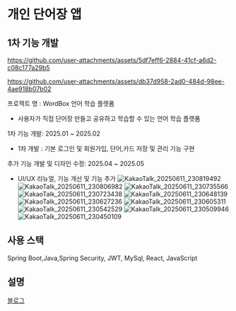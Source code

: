 # 개인 단어장 앱
## 1차 기능 개발
https://github.com/user-attachments/assets/5df7eff6-2884-41cf-a6d2-c08c177a29b5

https://github.com/user-attachments/assets/db37d958-2ad0-484d-98ee-4ae918b07b02




프로젝트 명 : WordBox 언어 학습 플랫폼

 - 사용자가 직접 단어장 만들고 공유하고 학습할 수 있는 언어 학습 플랫폼

1차 기능 개발: 2025.01 ~ 2025.02
- 1차 개발 : 기본 로그인 및 회원가입, 단어,카드 저장 및 관리 기능 구현

추가 기능 개발 및 디자인 수정: 2025.04 ~ 2025.05
- UI/UX 리뉴얼, 기능 개선 및 기능 추가
![KakaoTalk_20250611_230819492](https://github.com/user-attachments/assets/f32702cc-706a-4ee6-bf80-8d50ff2b1b5f)
![KakaoTalk_20250611_230806982](https://github.com/user-attachments/assets/2b0d9e25-f4ac-4af9-ad81-8c04fcbbacc0)
![KakaoTalk_20250611_230735566](https://github.com/user-attachments/assets/2b370f99-8069-4f7e-b264-c30863f2bd73)
![KakaoTalk_20250611_230723438](https://github.com/user-attachments/assets/3151e103-db63-4515-815d-91609b734757)
![KakaoTalk_20250611_230648139](https://github.com/user-attachments/assets/c1ca8f4f-b007-4a80-b0d5-28bcfecc2f91)
![KakaoTalk_20250611_230627236](https://github.com/user-attachments/assets/826e0eb0-8fc0-43e4-9b61-49dd97735552)
![KakaoTalk_20250611_230605311](https://github.com/user-attachments/assets/7d6324f4-5e0b-4d01-8b14-2d5ad42b18a9)
![KakaoTalk_20250611_230542529](https://github.com/user-attachments/assets/049d4b9d-e0d1-451e-8abf-3f5cfc1b8eb1)
![KakaoTalk_20250611_230509946](https://github.com/user-attachments/assets/2b41ef73-c58b-423b-afac-58cb1333317f)
![KakaoTalk_20250611_230450109](https://github.com/user-attachments/assets/bd52dbee-299d-4d72-8c27-229925d7dbd1)


## 사용 스택
Spring Boot,Java,Spring Security, JWT, MySql, React, JavaScript


## 설명
[블로그](https://dongyeopme.gitbook.io/yeop-blog/undefined-1/undefined-2/undefined-1)

